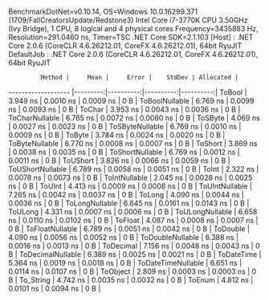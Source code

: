 
BenchmarkDotNet=v0.10.14, OS=Windows 10.0.16299.371 (1709/FallCreatorsUpdate/Redstone3)
Intel Core i7-3770K CPU 3.50GHz (Ivy Bridge), 1 CPU, 8 logical and 4 physical cores
Frequency=3435883 Hz, Resolution=291.0460 ns, Timer=TSC
.NET Core SDK=2.1.103
  [Host]     : .NET Core 2.0.6 (CoreCLR 4.6.26212.01, CoreFX 4.6.26212.01), 64bit RyuJIT
  DefaultJob : .NET Core 2.0.6 (CoreCLR 4.6.26212.01, CoreFX 4.6.26212.01), 64bit RyuJIT


             Method |     Mean |     Error |    StdDev | Allocated |
------------------- |---------:|----------:|----------:|----------:|
             ToBool | 3.949 ns | 0.0010 ns | 0.0009 ns |       0 B |
     ToBoolNullable | 6.769 ns | 0.0099 ns | 0.0093 ns |       0 B |
             ToChar | 3.953 ns | 0.0043 ns | 0.0036 ns |       0 B |
     ToCharNullable | 6.765 ns | 0.0072 ns | 0.0060 ns |       0 B |
            ToSByte | 4.069 ns | 0.0027 ns | 0.0023 ns |       0 B |
    ToSByteNullable | 6.769 ns | 0.0010 ns | 0.0009 ns |       0 B |
             ToByte | 3.784 ns | 0.0024 ns | 0.0020 ns |       0 B |
     ToByteNullable | 6.770 ns | 0.0008 ns | 0.0007 ns |       0 B |
            ToShort | 3.869 ns | 0.0038 ns | 0.0035 ns |       0 B |
    ToShortNullable | 6.769 ns | 0.0012 ns | 0.0011 ns |       0 B |
           ToUShort | 3.826 ns | 0.0066 ns | 0.0059 ns |       0 B |
   ToUShortNullable | 6.789 ns | 0.0058 ns | 0.0051 ns |       0 B |
              ToInt | 2.322 ns | 0.0078 ns | 0.0073 ns |       0 B |
      ToIntNullable | 2.045 ns | 0.0028 ns | 0.0025 ns |       0 B |
             ToUInt | 4.413 ns | 0.0009 ns | 0.0008 ns |       0 B |
     ToUIntNullable | 7.265 ns | 0.0042 ns | 0.0037 ns |       0 B |
             ToLong | 4.090 ns | 0.0044 ns | 0.0036 ns |       0 B |
     ToLongNullable | 6.645 ns | 0.0161 ns | 0.0143 ns |       0 B |
            ToULong | 4.331 ns | 0.0007 ns | 0.0006 ns |       0 B |
    ToULongNullable | 6.658 ns | 0.0110 ns | 0.0102 ns |       0 B |
            ToFloat | 4.087 ns | 0.0008 ns | 0.0007 ns |       0 B |
    ToFloatNullable | 6.789 ns | 0.0051 ns | 0.0042 ns |       0 B |
           ToDouble | 4.090 ns | 0.0056 ns | 0.0052 ns |       0 B |
   ToDoubleNullable | 6.388 ns | 0.0016 ns | 0.0013 ns |       0 B |
          ToDecimal | 7.156 ns | 0.0048 ns | 0.0043 ns |       0 B |
  ToDecimalNullable | 6.389 ns | 0.0025 ns | 0.0021 ns |       0 B |
         ToDateTime | 5.364 ns | 0.0019 ns | 0.0018 ns |       0 B |
 ToDateTimeNullable | 6.651 ns | 0.0114 ns | 0.0107 ns |       0 B |
           ToObject | 2.809 ns | 0.0003 ns | 0.0003 ns |       0 B |
          To_String | 4.742 ns | 0.0035 ns | 0.0032 ns |       0 B |
             ToEnum | 4.812 ns | 0.0101 ns | 0.0094 ns |       0 B |

